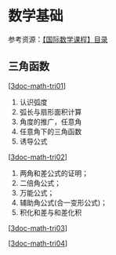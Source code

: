 # 数学基础

参考资源：[【国际数学课程】目录](https://zhuanlan.zhihu.com/p/188298702)

## 三角函数

[[3doc-math-tri01]]

1. 认识弧度
2. 弧长与扇形面积计算
3. 角度的推广，任意角
4. 任意角下的三角函数
5. 诱导公式

[[3doc-math-tri02]]

1. 两角和差公式的证明；
2. 二倍角公式；
3. 万能公式；
4. 辅助角公式(合一变形公式)；
5. 积化和差与和差化积

[[3doc-math-tri03]]

[[3doc-math-tri04]]

[//begin]: # "Autogenerated link references for markdown compatibility"
[3doc-math-tri01]: tri01/3doc-math-tri01.md "任意角三角函数与诱导公式"
[3doc-math-tri02]: tri02/3doc-math-tri02.md "三角函数两角和差公式"
[3doc-math-tri03]: tri03/3doc-math-tri03.md "正弦定理"
[3doc-math-tri04]: tri04/3doc-math-tri04.md "极坐标"
[//end]: # "Autogenerated link references"